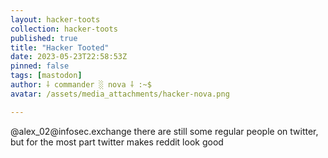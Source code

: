 ```yaml
---
layout: hacker-toots
collection: hacker-toots
published: true
title: "Hacker Tooted"
date: 2023-05-23T22:58:53Z
pinned: false
tags: [mastodon]
author: ⸸ commander ░ nova ⸸ :~$
avatar: /assets/media_attachments/hacker-nova.png

---
```


<p>@alex_02@infosec.exchange there are still some regular people on twitter, but for the most part twitter makes reddit look good</p>


